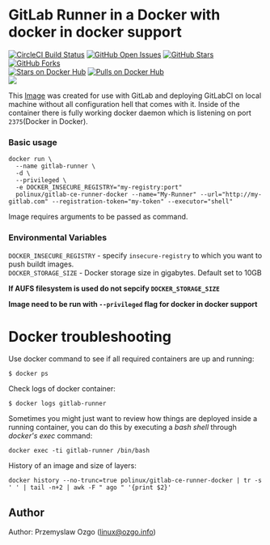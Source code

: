 # GitLab Runner in a Docker with docker in docker support

[![CircleCI Build Status](https://img.shields.io/circleci/project/pozgo/docker-gitlab-ce-runner-docker/master.svg)](https://circleci.com/gh/pozgo/docker-gitlab-ce-runner-docker/tree/master)
[![GitHub Open Issues](https://img.shields.io/github/issues/pozgo/docker-gitlab-ce-runner-docker.svg)](https://github.com/pozgo/docker-gitlab-ce-runner-docker/issues)
[![GitHub Stars](https://img.shields.io/github/stars/pozgo/docker-gitlab-ce-runner-docker.svg)](https://github.com/pozgo/docker-gitlab-ce-runner-docker)
[![GitHub Forks](https://img.shields.io/github/forks/pozgo/docker-gitlab-ce-runner-docker.svg)](https://github.com/pozgo/docker-gitlab-ce-runner-docker-docker)  
[![Stars on Docker Hub](https://img.shields.io/docker/stars/polinux/gitlab-ce-runner-docker.svg)](https://hub.docker.com/r/polinux/gitlab-ce-runner-docker)
[![Pulls on Docker Hub](https://img.shields.io/docker/pulls/polinux/gitlab-ce-runner-docker.svg)](https://hub.docker.com/r/polinux/gitlab-ce-runner-docker)  
[![](https://images.microbadger.com/badges/image/polinux/gitlab-ce-runner-docker.svg)](http://microbadger.com/images/polinux/gitlab-ce-runner-docker)  


This [Image]() was created for use with GitLab and deploying GitLabCI on local machine without all configuration hell that comes with it. Inside of the container there is fully working docker daemon which is listening on port `2375`(Docker in Docker).

### Basic usage

    docker run \
      --name gitlab-runner \
      -d \
      --privileged \
      -e DOCKER_INSECURE_REGISTRY="my-registry:port"
      polinux/gitlab-ce-runner-docker --name="My-Runner" --url="http://my-gitlab.com" --registration-token="my-token" --executor="shell"

Image requires arguments to be passed as command.


### Environmental Variables
`DOCKER_INSECURE_REGISTRY` - specify `insecure-registry` to which you want to push buildt images.  
`DOCKER_STORAGE_SIZE` - Docker storage size in gigabytes. Default set to 10GB

**If AUFS filesystem is used do not sepcify `DOCKER_STORAGE_SIZE`**

**Image need to be run with `--privileged` flag for docker in docker support**

Docker troubleshooting
======================

Use docker command to see if all required containers are up and running:
```
$ docker ps
```

Check logs of docker container:
```
$ docker logs gitlab-runner
```

Sometimes you might just want to review how things are deployed inside a running
 container, you can do this by executing a _bash shell_ through _docker's
 exec_ command:
```
docker exec -ti gitlab-runner /bin/bash
```

History of an image and size of layers:
```
docker history --no-trunc=true polinux/gitlab-ce-runner-docker | tr -s ' ' | tail -n+2 | awk -F " ago " '{print $2}'
```

## Author

Author: Przemyslaw Ozgo (<linux@ozgo.info>)
